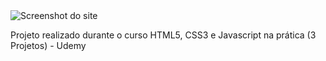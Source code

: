 <img src="https://marciolevys.github.io/portfolio/" alt="Screenshot do site" />

Projeto realizado durante o curso HTML5, CSS3 e Javascript na prática (3 Projetos) - Udemy
